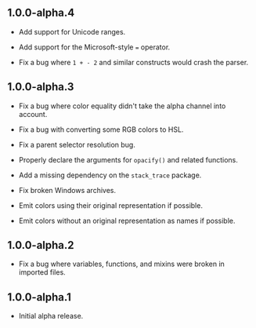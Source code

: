 ## 1.0.0-alpha.4

* Add support for Unicode ranges.

* Add support for the Microsoft-style `=` operator.

* Fix a bug where `1 + - 2` and similar constructs would crash the parser.

## 1.0.0-alpha.3

* Fix a bug where color equality didn't take the alpha channel into account.

* Fix a bug with converting some RGB colors to HSL.

* Fix a parent selector resolution bug.

* Properly declare the arguments for `opacify()` and related functions.

* Add a missing dependency on the `stack_trace` package.

* Fix broken Windows archives.

* Emit colors using their original representation if possible.

* Emit colors without an original representation as names if possible.

## 1.0.0-alpha.2

* Fix a bug where variables, functions, and mixins were broken in imported
  files.

## 1.0.0-alpha.1

* Initial alpha release.
